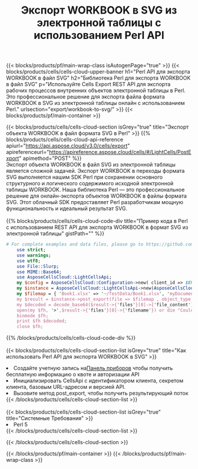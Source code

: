 ﻿---
title:  Экспорт WORKBOOK в SVG из электронной таблицы с использованием Perl API
description:  Aspose.Cells Cloud REST API поддерживает экспорт {0} в файлы формата {1} с использованием {2}.
url: /ru/perl/export/workbook-to-svg/
---
{{< blocks/products/pf/main-wrap-class isAutogenPage="true" >}}
{{< blocks/products/cells/cells-cloud-upper-banner h1="Perl API для экспорта WORKBOOK в файл SVG" h2="Библиотека Perl для экспорта WORKBOOK в файл SVG" p="Используйте Cells Export REST API для экспорта рабочих процессов внутренних объектов электронной таблицы в Perl. Это профессиональное решение для экспорта файла формата WORKBOOK в SVG из электронной таблицы онлайн с использованием Perl." urlsection="export/workbook-to-svg/" >}}
{{< blocks/products/pf/main-container >}}

{{< blocks/products/cells/cells-cloud-section isGrey="true" title="Экспорт объекта WORKBOOK в файл формата SVG в Perl" >}}
{{% blocks/products/cells/cells-cloud-api-reference apiurl="https://api.aspose.cloud/v3.0/cells/export" apireferenceurl="https://apireference.aspose.cloud/cells/#/LightCells/PostExport" apimethod="POST" %}}
<br/>
Экспорт объекта WORKBOOK в файл SVG из электронной таблицы является сложной задачей. Экспорт WORKBOOK в переходы формата SVG выполняется нашим SDK Perl при сохранении основного структурного и логического содержимого исходной электронной таблицы WORKBOOK. Наша библиотека Perl — это профессиональное решение для онлайн-экспорта объектов WORKBOOK в файлы формата SVG. Этот облачный SDK предоставляет Perl разработчикам мощную функциональность и идеальный результат SVG.
<br/>
<br/>
{{% blocks/products/cells/cells-cloud-code-div title="Пример кода в Perl с использованием REST API для экспорта WORKBOOK в формат SVG из электронной таблицы" gistPath="" %}}
  
```perl
# For complete examples and data files, please go to https://github.com/aspose-cells-cloud/aspose-cells-cloud-perl/
    use strict;
    use warnings;
    use utf8; 
    use File::Slurp;
    use MIME::Base64;
    use AsposeCellsCloud::LightCellsApi;
    my $config = AsposeCellsCloud::Configuration->new( client_id => $ENV{'ProductClientId'}, client_secret => $ENV{'ProductClientSecret'});
    my $instance = AsposeCellsCloud::LightCellsApi->new(AsposeCellsCloud::ApiClient->new( $config));
    my $filemap = { 'Book1.xlsx' => '~/TestData/Book1.xlsx', 'myDocument.xlsx' => ~/TestData/myDocument.xlsx'};
    my $result = $instance->post_export(file => $filemap , object_type => 'workbook',format => 'svg');
    my $decoded = decode_base64($result->{'files'}[0]->{'file_content'});
    open(my $fh, '>',$result->{'files'}[0]->{'filename'}) or die "Could not open file!";
    binmode $fh;
    print $fh $decoded;
    close $fh;
```
   
{{% /blocks/products/cells/cells-cloud-code-div %}}
<br/>
<br/>
{{< blocks/products/cells/cells-cloud-section-list isGrey="true" title="Как использовать Perl API для экспорта WORKBOOK в SVG" >}}
<li> Создайте учетную запись на<a href="https://dashboard.aspose.cloud/">Панель приборов</a> чтобы получить бесплатную информацию о квоте и авторизации API</li>
<li>Инициализировать CellsApi с идентификатором клиента, секретом клиента, базовым URL-адресом и версией API.</li>
<li>Вызовите метод post_export, чтобы получить результирующий поток</li>
{{< /blocks/products/cells/cells-cloud-section-list >}}
<br/>
<br/>
{{< blocks/products/cells/cells-cloud-section-list isGrey="true" title="Системные Требования" >}}
<li>Perl 5</li>
{{< /blocks/products/cells/cells-cloud-section-list >}}

{{< /blocks/products/cells/cells-cloud-section >}}

{{< /blocks/products/pf/main-container >}}
{{< /blocks/products/pf/main-wrap-class >}}
